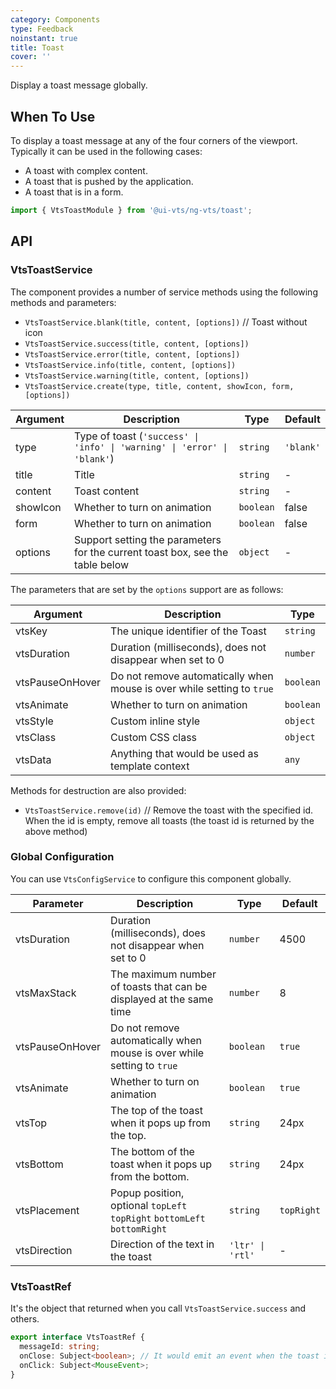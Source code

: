 ```yaml
---
category: Components
type: Feedback
noinstant: true
title: Toast
cover: ''
---
```


Display a toast message globally.

## When To Use

To display a toast message at any of the four corners of the viewport. Typically it can be
used in the following cases:

- A toast with complex content.
- A toast that is pushed by the application.
- A toast that is in a form.

```ts
import { VtsToastModule } from '@ui-vts/ng-vts/toast';
```

## API

### VtsToastService

The component provides a number of service methods using the following methods and parameters:

- `VtsToastService.blank(title, content, [options])` // Toast without icon
- `VtsToastService.success(title, content, [options])`
- `VtsToastService.error(title, content, [options])`
- `VtsToastService.info(title, content, [options])`
- `VtsToastService.warning(title, content, [options])`
- `VtsToastService.create(type, title, content, showIcon, form,  [options])`

| Argument | Description | Type | Default |
| --- | --- | --- | --- |
| type | Type of toast (`'success' \| 'info' \| 'warning' \| 'error' \| 'blank'`) | `string` | `'blank'` |
| title | Title | `string` | - |
| content | Toast content | `string` | - |
| showIcon | Whether to turn on animation | `boolean` | false |
| form | Whether to turn on animation | `boolean` | false |
| options | Support setting the parameters for the current toast box, see the table below | `object` | - |

The parameters that are set by the `options` support are as follows:

| Argument | Description | Type |
| --- | --- | --- |
| vtsKey | 	The unique identifier of the Toast | `string` |
| vtsDuration | Duration (milliseconds), does not disappear when set to 0 | `number` |
| vtsPauseOnHover | Do not remove automatically when mouse is over while setting to `true` | `boolean` |
| vtsAnimate | Whether to turn on animation | `boolean` |
| vtsStyle | Custom inline style | `object` |
| vtsClass | Custom CSS class | `object` |
| vtsData | Anything that would be used as template context | `any` |

Methods for destruction are also provided:

- `VtsToastService.remove(id)` // Remove the toast with the specified id. When the id is empty, remove all toasts (the toast id is returned by the above method)

### Global Configuration

You can use `VtsConfigService` to configure this component globally.

| Parameter | Description | Type | Default |
| --- | --- | --- | --- |
| vtsDuration | Duration (milliseconds), does not disappear when set to 0 | `number` | 4500 |
| vtsMaxStack | The maximum number of toasts that can be displayed at the same time | `number` | 8 |
| vtsPauseOnHover | Do not remove automatically when mouse is over while setting to `true` | `boolean` | `true` |
| vtsAnimate | Whether to turn on animation | `boolean` | `true` |
| vtsTop | The top of the toast when it pops up from the top. | `string` | 24px |
| vtsBottom | The bottom of the toast when it pops up from the bottom. | `string` | 24px |
| vtsPlacement | Popup position, optional `topLeft` `topRight` `bottomLeft` `bottomRight` | `string` | `topRight` |
| vtsDirection | Direction of the text in the toast | `'ltr' \| 'rtl'` | - |

### VtsToastRef

It's the object that returned when you call `VtsToastService.success` and others.

```ts
export interface VtsToastRef {
  messageId: string;
  onClose: Subject<boolean>; // It would emit an event when the toast is closed, and emit a `true` if it's closed by user
  onClick: Subject<MouseEvent>;
}
```
